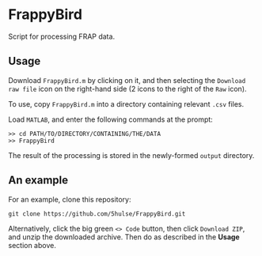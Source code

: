 <!--README.md-->
<!--Simon Hulse-->
<!--simonhulse@protonmail.com-->
<!--Last Edited: Wed 25 Sep 2024 07:12:00 PM EDT-->

# FrappyBird

Script for processing FRAP data.

## Usage

Download `FrappyBird.m` by clicking on it, and then selecting the `Download
raw file` icon on the right-hand side (2 icons to the right of the `Raw` icon).

To use, copy `FrappyBird.m` into a directory containing relevant `.csv` files.

Load `MATLAB`, and enter the following commands at the prompt:

    >> cd PATH/TO/DIRECTORY/CONTAINING/THE/DATA
    >> FrappyBird

The result of the processing is stored in the newly-formed `output` directory.

## An example

For an example, clone this repository:

    git clone https://github.com/5hulse/FrappyBird.git

Alternatively, click the big green `<> Code` button, then click `Download ZIP`,
and unzip the downloaded archive. Then do as described in the **Usage** section
above.
